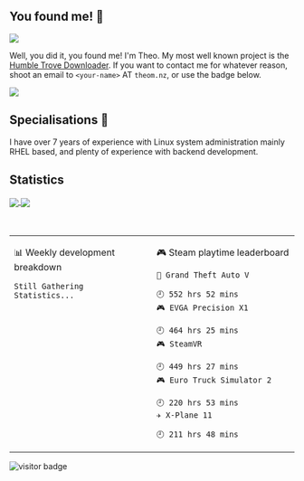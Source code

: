 ## You found me! 👋

![](https://github.com/td512/td512/blob/master/icons/header_.png)

Well, you did it, you found me! I'm Theo. My most well known project is the [Humble Trove Downloader](httpshttps://github.com/td512/Humble-Trove-Downloader). If you want to contact me for whatever reason, shoot an email to `<your-name>` AT `theom.nz`, or use the badge below. 

[![](https://img.shields.io/badge/theo@theom.nz-0078D4?style=flat-square&logo=Microsoft-Outlook&labelColor=0078D4&logoColor=ffffff)](mailto:theo@theom.nz?subject=I+Was+Lazy)

## Specialisations 🐧
I have over 7 years of experience with Linux system administration mainly RHEL based, and plenty of experience with backend development.

## Statistics
<a href="https://github.com/td512/td512">
  <img align="center" src="https://github-readme-stats.vercel.app/api?username=td512&count_private=true&show_icons=true&theme=tokyonight" />
</a>
<a href="https://github.com/td512/td512">
  <img align="center" src="https://github-readme-stats.vercel.app/api/top-langs/?username=td512&layout=compact&theme=tokyonight&langs_count=8" />
</a>

<br />
<br />
<br />

<table>
<tr>
<td valign="top" width="50%">
 
 <!-- waka-box start -->
📊 Weekly development breakdown
```text
Still Gathering Statistics...
```
<!-- Powered by https://github.com/YouEclipse/waka-box-go . -->
<!-- waka-box end -->
</td>
<td valign="top" width="50%">

<!-- steam-box start -->
🎮 Steam playtime leaderboard
```text
🚓 Grand Theft Auto V
						    🕘 552 hrs 52 mins
🎮 EVGA Precision X1
						    🕘 464 hrs 25 mins
🎮 SteamVR
						    🕘 449 hrs 27 mins
🎮 Euro Truck Simulator 2
						    🕘 220 hrs 53 mins
✈️ X-Plane 11
						    🕘 211 hrs 48 mins
```
<!-- Powered by https://github.com/YouEclipse/steam-box . -->
<!-- steam-box end -->

</td>
</tr>
</table>
<img src="https://visitor-badge.laobi.icu/badge?page_id=td512.td512" alt="visitor badge"/>       
